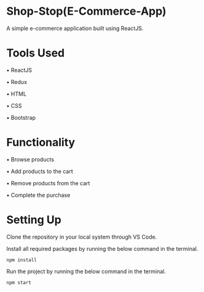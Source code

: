 # Shop-Stop(E-Commerce-App)

A simple e-commerce application built using ReactJS.

# Tools Used

• ReactJS

• Redux

• HTML

• CSS

• Bootstrap

# Functionality

• Browse products

• Add products to the cart

• Remove products from the cart

• Complete the purchase

# Setting Up

Clone the repository in your local system through VS Code.

Install all required packages by running the below command in the terminal.

	npm install 
 
Run the project by running the below command in the terminal.

	npm start
